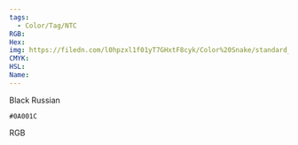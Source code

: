 ```yaml
---
tags:
  - Color/Tag/NTC
RGB:
Hex:
img: https://filedn.com/l0hpzxl1f01yT7GHxtF8cyk/Color%20Snake/standard_csv_to_svg/0A001C.svg
CMYK:
HSL:
Name:
---
```

Black Russian
```palette
#0A001C
```
RGB

